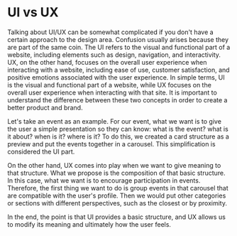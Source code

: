 # UI vs UX

Talking about UI/UX can be somewhat complicated if you don't have a certain approach to the design area. Confusion usually arises because they are part of the same coin. The UI refers to the visual and functional part of a website, including elements such as design, navigation, and interactivity. UX, on the other hand, focuses on the overall user experience when interacting with a website, including ease of use, customer satisfaction, and positive emotions associated with the user experience. In simple terms, UI is the visual and functional part of a website, while UX focuses on the overall user experience when interacting with that site. It is important to understand the difference between these two concepts in order to create a better product and brand.

Let's take an event as an example. For our event, what we want is to give the user a simple presentation so they can know: what is the event? what is it about? when is it? where is it? To do this, we created a card structure as a preview and put the events together in a carousel. This simplification is considered the UI part.

On the other hand, UX comes into play when we want to give meaning to that structure. What we propose is the composition of that basic structure. In this case, what we want is to encourage participation in events. Therefore, the first thing we want to do is group events in that carousel that are compatible with the user's profile. Then we would put other categories or sections with different perspectives, such as the closest or by proximity.

In the end, the point is that UI provides a basic structure, and UX allows us to modify its meaning and ultimately how the user feels.